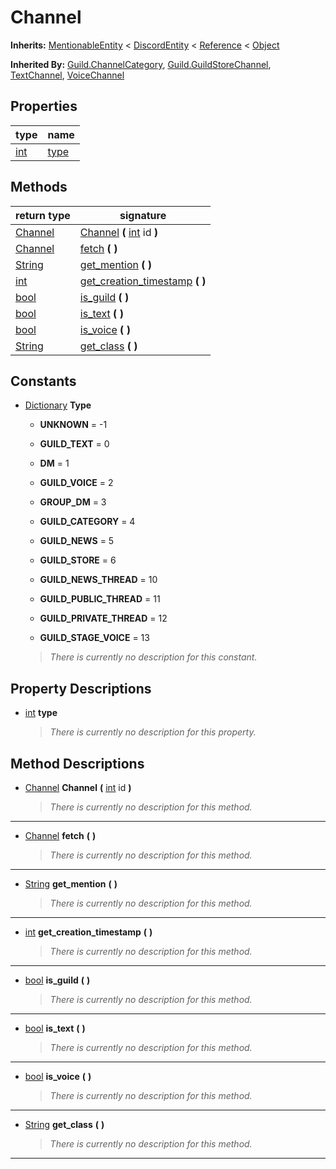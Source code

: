   
# Channel
  
**Inherits:** [MentionableEntity](./class_mentionableentity.md) < [DiscordEntity](./class_discordentity.md) < [Reference](https://docs.godotengine.org/en/3.5/classes/class_reference.html) < [Object](https://docs.godotengine.org/en/3.5/classes/class_object.html)  
  
**Inherited By:** [Guild.ChannelCategory](./class_guild.md#channelcategory), [Guild.GuildStoreChannel](./class_guild.md#guildstorechannel), [TextChannel](./class_textchannel.md), [VoiceChannel](./class_voicechannel.md)  
  
## Properties
  
| type                                                              | name                   |
|-------------------------------------------------------------------|------------------------|
| [int](https://docs.godotengine.org/en/3.5/classes/class_int.html) | [type](#property-type) |  
  
## Methods
  
| return type                                                             | signature                                                                                                   |
|-------------------------------------------------------------------------|-------------------------------------------------------------------------------------------------------------|
| [Channel](./class_channel.md)                                           | [Channel](#method-Channel) **(** [int](https://docs.godotengine.org/en/3.5/classes/class_int.html) id **)** |
| [Channel](./class_channel.md)                                           | [fetch](#method-fetch) **(**  **)**                                                                         |
| [String](https://docs.godotengine.org/en/3.5/classes/class_string.html) | [get\_mention](#method-get-mention) **(**  **)**                                                            |
| [int](https://docs.godotengine.org/en/3.5/classes/class_int.html)       | [get\_creation\_timestamp](#method-get-creation-timestamp) **(**  **)**                                     |
| [bool](https://docs.godotengine.org/en/3.5/classes/class_bool.html)     | [is\_guild](#method-is-guild) **(**  **)**                                                                  |
| [bool](https://docs.godotengine.org/en/3.5/classes/class_bool.html)     | [is\_text](#method-is-text) **(**  **)**                                                                    |
| [bool](https://docs.godotengine.org/en/3.5/classes/class_bool.html)     | [is\_voice](#method-is-voice) **(**  **)**                                                                  |
| [String](https://docs.godotengine.org/en/3.5/classes/class_string.html) | [get\_class](#method-get-class) **(**  **)**                                                                |  
  
## Constants
  
- [Dictionary](https://docs.godotengine.org/en/3.5/classes/class_dictionary.html) **Type**  
  
	- **UNKNOWN** = -1  

	- **GUILD\_TEXT** = 0  

	- **DM** = 1  

	- **GUILD\_VOICE** = 2  

	- **GROUP\_DM** = 3  

	- **GUILD\_CATEGORY** = 4  

	- **GUILD\_NEWS** = 5  

	- **GUILD\_STORE** = 6  

	- **GUILD\_NEWS\_THREAD** = 10  

	- **GUILD\_PUBLIC\_THREAD** = 11  

	- **GUILD\_PRIVATE\_THREAD** = 12  

	- **GUILD\_STAGE\_VOICE** = 13  

  
	> *There is currently no description for this constant.*
  
  
## Property Descriptions
  
- <a name="property-type"></a>[int](https://docs.godotengine.org/en/3.5/classes/class_int.html) **type**  
  
	> *There is currently no description for this property.*
  
  
## Method Descriptions
  
- <a name="method-Channel"></a>[Channel](./class_channel.md) **Channel** **(** [int](https://docs.godotengine.org/en/3.5/classes/class_int.html) id **)**  
  
	> *There is currently no description for this method.*  
________________

- <a name="method-fetch"></a>[Channel](./class_channel.md) **fetch** **(**  **)**  
  
	> *There is currently no description for this method.*  
________________

- <a name="method-get-mention"></a>[String](https://docs.godotengine.org/en/3.5/classes/class_string.html) **get\_mention** **(**  **)**  
  
	> *There is currently no description for this method.*  
________________

- <a name="method-get-creation-timestamp"></a>[int](https://docs.godotengine.org/en/3.5/classes/class_int.html) **get\_creation\_timestamp** **(**  **)**  
  
	> *There is currently no description for this method.*  
________________

- <a name="method-is-guild"></a>[bool](https://docs.godotengine.org/en/3.5/classes/class_bool.html) **is\_guild** **(**  **)**  
  
	> *There is currently no description for this method.*  
________________

- <a name="method-is-text"></a>[bool](https://docs.godotengine.org/en/3.5/classes/class_bool.html) **is\_text** **(**  **)**  
  
	> *There is currently no description for this method.*  
________________

- <a name="method-is-voice"></a>[bool](https://docs.godotengine.org/en/3.5/classes/class_bool.html) **is\_voice** **(**  **)**  
  
	> *There is currently no description for this method.*  
________________

- <a name="method-get-class"></a>[String](https://docs.godotengine.org/en/3.5/classes/class_string.html) **get\_class** **(**  **)**  
  
	> *There is currently no description for this method.*  
________________

  
